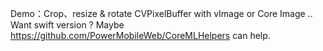 Demo：Crop、resize & rotate CVPixelBuffer with vImage or Core Image .. 
Want swift version ? Maybe https://github.com/PowerMobileWeb/CoreMLHelpers can help.
